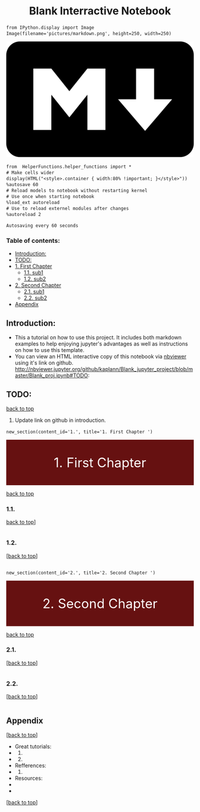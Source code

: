 
<center><h1> Blank Interractive Notebook </h1> </center>


```
from IPython.display import Image
Image(filename='pictures/markdown.png', height=250, width=250)
```




![png](monolith_files/monolith_1_0.png)




```
from  HelperFunctions.helper_functions import *
# Make cells wider
display(HTML("<style>.container { width:80% !important; }</style>"))
%autosave 60
# Reload models to notebook without restarting kernel
# Use once when starting notebook
%load_ext autoreload 
# Use to reload externel modules after changes
%autoreload 2 
```


<style>.container { width:80% !important; }</style>




    Autosaving every 60 seconds
    

<a id="top"></a>
### <a> Table of contents: </a>

- [Introduction: ](#Intro)
- [TODO: ](#TODO:)
- [1. First Chapter](#1.)
    - [1.1. sub1 ](#1.1.)
    - [1.2. sub2](#1.2.)
- [2. Second Chapter](#2.)
    - [2.1. sub1](#2.1.)
    - [2.2. sub2](#2.2.)    
- [Appendix](#Appendix)

<a id='Intro'></a>
## <a> Introduction: <a>

- This a tutorial on how to use this project. It includes both markdown examples to help enjoying jupyter's advantages as well as instructions on how to use this template. 
- You can view an HTML interactive copy of this notebook via [nbviewer](http://nbviewer.jupyter.org/) using it's link on github.  http://nbviewer.jupyter.org/github/kaplann/Blank_jupyter_project/blob/master/Blank_proj.ipynb#TODO:

<a id='#TODO'></a>
## <a>  TODO: </a> 
[back to top](#top)

1. Update link on github in introduction. 


```
new_section(content_id='1.', title='1. First Chapter ')
```


<a id="1."></a>



<div style="text-align:center;background:#661111;padding:40px;color:#ffffff;font-size:2.5em;">1. First Chapter </div>



[back to top](#top)


<a id='1.1.'></a>
### 1.1. 
[back to top](#top)]


```

```

<a id='1.2.'></a>
### 1.2. 
[[back to top](#top)]


```

```


```
new_section(content_id='2.', title='2. Second Chapter ')
```


<a id="2."></a>



<div style="text-align:center;background:#661111;padding:40px;color:#ffffff;font-size:2.5em;">2. Second Chapter </div>



[back to top](#top)


<a id='2.1.'></a>
### 2.1. 
[[back to top](#top)]


```

```

<a id='2.2.'></a>
### 2.2. 
[[back to top](#top)]


```

```

<a id='Appendix'></a>
## Appendix
[[back to top](#top)]



- Great tutorials: 
 - 1) 
 - 2) 
- Refferences: 
 - 1) 
- Resources: 
 - 
 - 

[[back to top](#top)]
